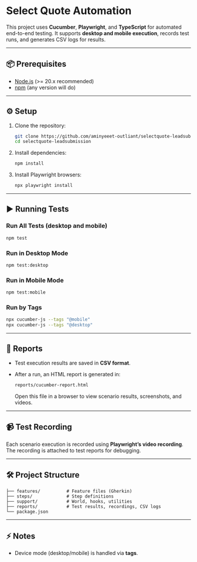 # Select Quote Automation

This project uses **Cucumber**, **Playwright**, and **TypeScript** for automated end-to-end testing.
It supports **desktop and mobile execution**, records test runs, and generates CSV logs for results.

---

## 📦 Prerequisites

* [Node.js](https://nodejs.org/) (>= 20.x recommended)
* [npm](https://www.npmjs.com/) (any version will do)

---

## ⚙️ Setup

1. Clone the repository:

   ```bash
   git clone https://github.com/aminyeeet-outliant/selectquote-leadsubmission.git
   cd selectquote-leadsubmission
   ```

2. Install dependencies:

   ```bash
   npm install
   ```

3. Install Playwright browsers:

   ```bash
   npx playwright install
   ```

---

## ▶️ Running Tests

### Run All Tests (desktop and mobile)

```bash
npm test
```
### Run in **Desktop Mode**

```bash
npm test:desktop
```

### Run in **Mobile Mode**

```bash
npm test:mobile
```


### Run by Tags

```bash
npx cucumber-js --tags "@mobile"
npx cucumber-js --tags "@desktop"
```

---

## 📝 Reports

- Test execution results are saved in **CSV format**.
- After a run, an HTML report is generated in:

  ```bash
  reports/cucumber-report.html
  ```
   Open this file in a browser to view scenario results, screenshots, and videos.
---

## 📹 Test Recording

Each scenario execution is recorded using **Playwright’s video recording**.
The recording is attached to test reports for debugging.

---

## 🛠️ Project Structure

```
├── features/          # Feature files (Gherkin)
├── steps/             # Step definitions
├── support/           # World, hooks, utilities
├── reports/           # Test results, recordings, CSV logs
└── package.json
```

---

## ⚡ Notes

* Device mode (desktop/mobile) is handled via **tags**.
